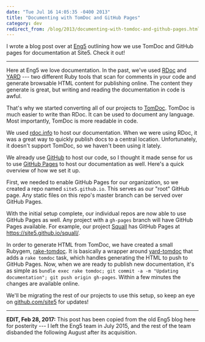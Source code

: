 ```yaml
---
date: "Tue Jul 16 14:05:35 -0400 2013"
title: "Documenting with TomDoc and GitHub Pages"
category: dev
redirect_from: /blog/2013/documenting-with-tomdoc-and-github-pages.html
---
```


I wrote a blog post over at [Eng5](http://eng5.com) outlining how we use
TomDoc and GitHub pages for documentation at Site5. Check it out!

---

Here at Eng5 we love documentation. In the past, we've used [RDoc][] and
[YARD][] --- two different Ruby tools that scan for comments in your code and
generate browsable HTML content for publishing online. The content they
generate is great, but writing and reading the documentation in code is awful.

That's why we started converting all of our projects to [TomDoc][]. TomDoc is
much easier to write than RDoc. It can be used to document any language. Most
importantly, TomDoc is more readable in code.

We used [rdoc.info][] to host our documentation. When we were using RDoc, it
was a great way to quickly publish docs to a central location. Unfortunately,
it doesn't support TomDoc, so we haven't been using it lately.

We already use [GitHub][Site5 GitHub] to host our code, so I thought it made
sense for us to use [GitHub Pages][] to host our documentation as well. Here's
a quick overview of how we set it up.

First, we needed to enable GitHub Pages for our organization, so we created a
repo named `site5.github.io`. This serves as our "root" GitHub page. Any
static files on this repo's master branch can be served over GitHub Pages.

With the initial setup complete, our individual repos are now able to use
GitHub Pages as well. Any project with a `gh-pages` branch will have GitHub
Pages available. For example, our project [Squall][] has GitHub Pages at
<https://site5.github.io/squall/>.

In order to generate HTML from TomDoc, we have created a small Rubygem,
[rake-tomdoc][]. It is basically a wrapper around [yard-tomdoc][] that adds a
`rake tomdoc` task, which handles generating the HTML to push to GitHub Pages.
Now, when we are ready to publish new documentation, it's as simple as `bundle
exec rake tomdoc; git commit -a -m "Updating documentation"; git push origin
gh-pages`. Within a few minutes the changes are available online.

We'll be migrating the rest of our projects to use this setup, so keep an eye
on [github.com/site5][Site5 GitHub] for updates!

---

**EDIT, Feb 28, 2017:** This post has been copied from the old Eng5 blog here
for posterity --- I left the Eng5 team in July 2015, and the rest of the team
disbanded the following August after its acquisition.

[RDoc]: http://rdoc.sourceforge.net/
[YARD]: http://yardoc.org/
[TomDoc]: http://tomdoc.org/
[rdoc.info]: http://rdoc.info/
[Site5 GitHub]: https://github.com/site5?tab=repositories
[GitHub Pages]: http://pages.github.com/
[Squall]: https://github.com/site5/squall
[rake-tomdoc]: https://github.com/site5/rake-tomdoc
[yard-tomdoc]: https://github.com/rubyworks/yard-tomdoc
[eng5 link]: http://www.eng5.com/documenting-with-tomdoc-and-github-pages/
